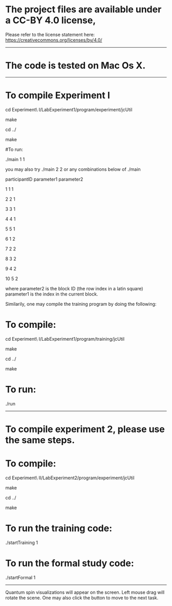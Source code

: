 
# The project files are available under a  CC-BY 4.0 license,
Please refer to the license statement here:
https://creativecommons.org/licenses/by/4.0/

----------------------------------
# The code is tested on Mac Os X.

----------------------------------

# To compile Experiment I

cd Experiment\ I/LabExperiment1/program/experiment/jcUtil
  
  make
  
  cd ../
  
  make
  
#To run:

./main 1 1 
  
 you may also try ./main 2 2 or any combinations below of ./main <parameter1> <parameter2>
 
 participantID parameter1 parameter2 
  
  1          1          1               
  
  2          2          1               
  
  3          3          1               
  
  4          4          1               
  
  5          5          1               
  
  6          1          2               
  
  7          2          2               
  
  8          3          2               
  
  9          4          2               
  
  10         5          2               
 
where parameter2 is the block ID (the row index in a latin square)
parameter1 is the index in the current block.


Similarily, one may compile the training program by doing the following:

# To compile:
  
  cd Experiment\ I/LabExperiment1/program/training/jcUtil
  
  make 
  
  cd ../
  
  make
 
# To run: 
  
  ./run
  
----------------------------------
# To compile experiment 2, please use the same steps.

# To compile:
  
  cd Experiment\ II/LabExperiment2/program/experiment/jcUtil
  
  make
  
  cd ../
  
  make
  
# To run the training code:
  
  ./startTraining 1

# To run the formal study code:
  
  ./startFormal 1 
   
----------------------------------

Quantum spin visualizations will appear on the screen. Left mouse drag will rotate the scene. One may also click the button to move to the next task.


  
  
